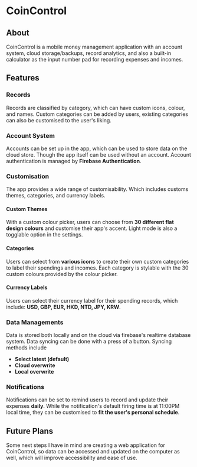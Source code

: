 # CoinControl
## About
CoinControl is a mobile money management application with an account system, cloud storage/backups, record analytics, and also a built-in calculator as the input number pad for recording expenses and incomes.

## Features
### Records
Records are classified by category, which can have custom icons, colour, and names. Custom categories can be added by users, existing categories can also be customised to the user's liking.

### Account System
Accounts can be set up in the app, which can be used to store data on the cloud store. Though the app itself can be used without an account. Account authentication is managed by **Firebase Authentication**.

### Customisation
The app provides a wide range of customisability. Which includes customs themes, categories, and currency labels.
#### Custom Themes
With a custom colour picker, users can choose from **30 different flat design colours** and customise their app's accent. Light mode is also a togglable option in the settings.
#### Categories
Users can select from **various icons** to create their own custom categories to label their spendings and incomes. Each category is stylable with the 30 custom colours provided by the colour picker.
#### Currency Labels
Users can select their currency label for their spending records, which include: **USD, GBP, EUR, HKD, NTD, JPY, KRW**.

### Data Managements
Data is stored both locally and on the cloud via firebase's realtime database system. Data syncing can be done with a press of a button. Syncing methods include
- **Select latest (default)**
- **Cloud overwrite**
- **Local overwrite**

### Notifications
Notifications can be set to remind users to record and update their expenses **daily**. While the notification's default firing time is at 11:00PM local time, they can be customised to **fit the user's personal schedule**.

## Future Plans
Some next steps I have in mind are creating a web application for CoinControl, so data can be accessed and updated on the computer as well, which will improve accessibility and ease of use.
